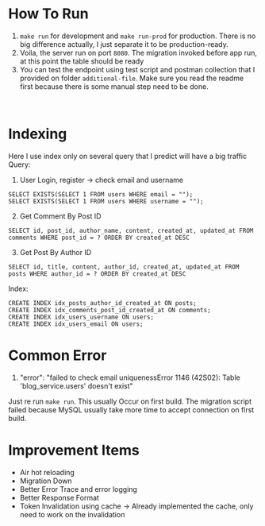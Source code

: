 
# How To Run
1. `make run` for development and `make run-prod` for production. There is no big difference actually, I just separate it to be production-ready.
2. Voila, the server run on port `8080`. The migration invoked before app run, at this point the table should be ready
3. You can test the endpoint using test script and postman collection that I provided on folder `additional-file`. Make sure you read the readme first because there is some manual step need to be done.
<br>

# Indexing
Here I use index only on several query that I predict will have a big traffic
Query:
1. User Login, register -> check email and username
```
SELECT EXISTS(SELECT 1 FROM users WHERE email = "");
SELECT EXISTS(SELECT 1 FROM users WHERE username = "");
```

2. Get Comment By Post ID
``` 
SELECT id, post_id, author_name, content, created_at, updated_at FROM comments WHERE post_id = ? ORDER BY created_at DESC
```

3. Get Post By Author ID
```
SELECT id, title, content, author_id, created_at, updated_at FROM posts WHERE author_id = ? ORDER BY created_at DESC
```

Index:
```
CREATE INDEX idx_posts_author_id_created_at ON posts;
CREATE INDEX idx_comments_post_id_created_at ON comments;
CREATE INDEX idx_users_username ON users;
CREATE INDEX idx_users_email ON users;
```

# Common Error
1.  "error": "failed to check email uniquenessError 1146 (42S02): Table 'blog_service.users' doesn't exist"

Just re run `make run`. This usually Occur on first build. The migration script failed because MySQL usually take more time to accept connection on first build.


# Improvement Items
- Air hot reloading
- Migration Down
- Better Error Trace and error logging
- Better Response Format
- Token Invalidation using cache -> Already implemented the cache, only need to work on the invalidation